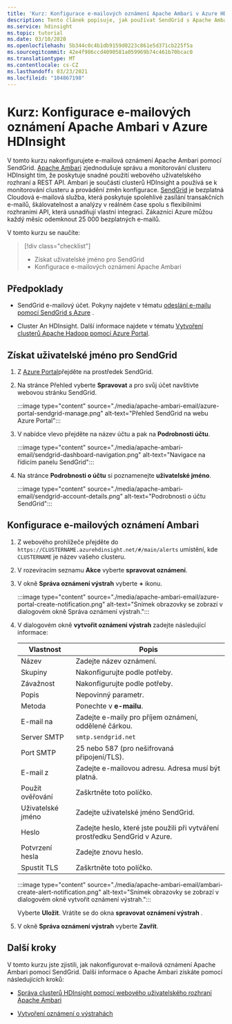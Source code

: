 ```yaml
---
title: 'Kurz: Konfigurace e-mailových oznámení Apache Ambari v Azure HDInsight'
description: Tento článek popisuje, jak používat SendGrid s Apache Ambari pro e-mailová oznámení.
ms.service: hdinsight
ms.topic: tutorial
ms.date: 03/10/2020
ms.openlocfilehash: 5b344c0c4b1db9159d0223c861e5d371cb225f5a
ms.sourcegitcommit: 42e4f986ccd4090581a059969b74c461b70bcac0
ms.translationtype: MT
ms.contentlocale: cs-CZ
ms.lasthandoff: 03/23/2021
ms.locfileid: "104867198"
---
```

# <a name="tutorial-configure-apache-ambari-email-notifications-in-azure-hdinsight"></a>Kurz: Konfigurace e-mailových oznámení Apache Ambari v Azure HDInsight

V tomto kurzu nakonfigurujete e-mailová oznámení Apache Ambari pomocí SendGrid. [Apache Ambari](./hdinsight-hadoop-manage-ambari.md) zjednodušuje správu a monitorování clusteru HDInsight tím, že poskytuje snadné použití webového uživatelského rozhraní a REST API. Ambari je součástí clusterů HDInsight a používá se k monitorování clusteru a provádění změn konfigurace. [SendGrid](https://sendgrid.com/solutions/) je bezplatná Cloudová e-mailová služba, která poskytuje spolehlivé zasílání transakčních e-mailů, škálovatelnost a analýzy v reálném čase spolu s flexibilními rozhraními API, která usnadňují vlastní integraci. Zákazníci Azure můžou každý měsíc odemknout 25 000 bezplatných e-mailů.

V tomto kurzu se naučíte:

> [!div class="checklist"]
> * Získat uživatelské jméno pro SendGrid
> * Konfigurace e-mailových oznámení Apache Ambari

## <a name="prerequisites"></a>Předpoklady

* SendGrid e-mailový účet. Pokyny najdete v tématu [odeslání e-mailu pomocí SendGrid s Azure](../sendgrid-dotnet-how-to-send-email.md) .

* Cluster An HDInsight. Další informace najdete v tématu [Vytvoření clusterů Apache Hadoop pomocí Azure Portal](./hdinsight-hadoop-create-linux-clusters-portal.md).

## <a name="obtain-sendgrid-username"></a>Získat uživatelské jméno pro SendGrid

1. Z [Azure Portal](https://portal.azure.com)přejděte na prostředek SendGrid.

1. Na stránce Přehled vyberte **Spravovat** a pro svůj účet navštivte webovou stránku SendGrid.

    :::image type="content" source="./media/apache-ambari-email/azure-portal-sendgrid-manage.png" alt-text="Přehled SendGrid na webu Azure Portal":::

1. V nabídce vlevo přejděte na název účtu a pak na **Podrobnosti účtu**.

    :::image type="content" source="./media/apache-ambari-email/sendgrid-dashboard-navigation.png" alt-text="Navigace na řídicím panelu SendGrid":::

1. Na stránce **Podrobnosti o účtu** si poznamenejte **uživatelské jméno**.

    :::image type="content" source="./media/apache-ambari-email/sendgrid-account-details.png" alt-text="Podrobnosti o účtu SendGrid":::

## <a name="configure-ambari-e-mail-notification"></a>Konfigurace e-mailových oznámení Ambari

1. Z webového prohlížeče přejděte do `https://CLUSTERNAME.azurehdinsight.net/#/main/alerts` umístění, kde `CLUSTERNAME` je název vašeho clusteru.

1. V rozevíracím seznamu **Akce** vyberte **spravovat oznámení**.

1. V okně **Správa oznámení výstrah** vyberte **+** ikonu.

    :::image type="content" source="./media/apache-ambari-email/azure-portal-create-notification.png" alt-text="Snímek obrazovky se zobrazí v dialogovém okně Správa oznámení výstrah.":::

1. V dialogovém okně **vytvořit oznámení výstrah** zadejte následující informace:

    |Vlastnost |Popis |
    |---|---|
    |Název|Zadejte název oznámení.|
    |Skupiny|Nakonfigurujte podle potřeby.|
    |Závažnost|Nakonfigurujte podle potřeby.|
    |Popis|Nepovinný parametr.|
    |Metoda|Ponechte v **e-mailu**.|
    |E-mail na|Zadejte e-maily pro příjem oznámení, oddělené čárkou.|
    |Server SMTP|`smtp.sendgrid.net`|
    |Port SMTP|25 nebo 587 (pro nešifrovaná připojení/TLS).|
    |E-mail z|Zadejte e-mailovou adresu. Adresa musí být platná.|
    |Použít ověřování|Zaškrtněte toto políčko.|
    |Uživatelské jméno|Zadejte uživatelské jméno SendGrid.|
    |Heslo|Zadejte heslo, které jste použili při vytváření prostředku SendGrid v Azure.|
    |Potvrzení hesla|Zadejte znovu heslo.|
    |Spustit TLS|Zaškrtněte toto políčko.|

    :::image type="content" source="./media/apache-ambari-email/ambari-create-alert-notification.png" alt-text="Snímek obrazovky se zobrazí v dialogovém okně vytvořit oznámení výstrah.":::

    Vyberte **Uložit**. Vrátíte se do okna **spravovat oznámení výstrah** .

1. V okně **Správa oznámení výstrah** vyberte **Zavřít**.

## <a name="next-steps"></a>Další kroky

V tomto kurzu jste zjistili, jak nakonfigurovat e-mailová oznámení Apache Ambari pomocí SendGrid. Další informace o Apache Ambari získáte pomocí následujících kroků:

* [Správa clusterů HDInsight pomocí webového uživatelského rozhraní Apache Ambari](./hdinsight-hadoop-manage-ambari.md)

* [Vytvoření oznámení o výstrahách](https://docs.cloudera.com/HDPDocuments/Ambari-latest/managing-and-monitoring-ambari/content/amb_create_an_alert_notification.html)